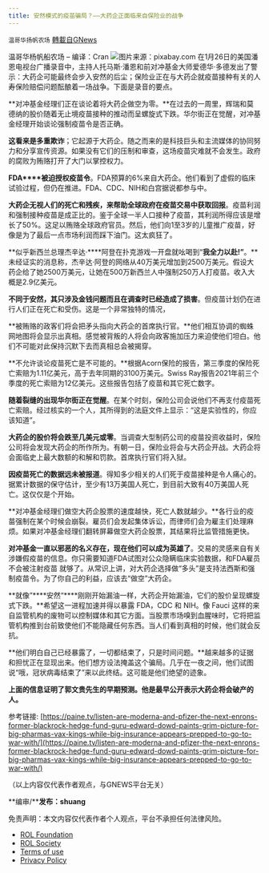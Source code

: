 ```yaml
---
title: 安然模式的疫苗骗局？——大药企正面临来自保险业的战争
---
```

`温哥华扬帆农场` [轉載自GNews](https://gnews.org/zh-hans/1945192/)

温哥华杨帆船农场 – 编译：Cran
![](https://assets.gnews.org/wp-content/uploads/2022/02/Feb1_22-1.png)图片来源：pixabay.com
在1月26日的美国潘恩电视台广播录音中，主持人托马斯·潘恩和前对冲基金大师爱德华·多德发出了警示：大药企可能最终会步入安然的后尘；保险业正在与大药企就疫苗接种有关的人寿保险赔偿问题酝酿着一场战争。下面是录音的要点。

**对冲基金经理们正在谈论着将大药企做空为零。**在过去的一周里，辉瑞和莫德纳的股价随着无止境疫苗接种的推动而呈螺旋式下跌。华尔街正在觉醒，对冲基金经理开始谈论强制疫苗令是否正确。

**这看来是多重欺诈**；它起源于大药企。随之而来的是科技巨头和主流媒体的协同努力和分享宣传资源。如果没有它们的压制和审查，这场疫苗灾难就不会发生。政府的腐败为贿赂打开了大门以掌控权力。

**FDA****被迫授权疫苗令**。FDA预算的6%来自大药企。他们看到了虚假的临床试验过程，但仍在推进。FDA、CDC、NIH和白宫据说都参与中。

**大药企无视人们的死亡和残疾，来帮助全球政府在疫苗交易中获取回报**。疫苗利润和强制接种疫苗是成正比的。鉴于全球一半人口接种了疫苗，其利润所得应该是增长了50%。这足以贿赂全球政府官员。然后，他们向1至3岁的儿童推广疫苗，好像是为了最后一点市场利润而踩下油门。这太疯狂了。

**似乎新西兰总理杰辛达·****阿登在扑克游戏一开盘就吆喝到“****我全力以赴!”****。**未经证实的消息称，杰辛达·阿登的网络从40万美元增加到2500万美元。假设大药企给了她2500万美元，让她在500万新西兰人中强制250万人打疫苗。收入大概是2.9亿美元。

**不同于安然，其只涉及金钱问题而且在调查时已经造成了损害**。但疫苗计划仍在进行人们正在死亡和受伤。这是一个非常独特的情况，

**被贿赂的政客们将会把矛头指向大药企的首席执行官。**他们相互协调的蜘蛛网地图将会显示出真相。感觉被背叛的人将会向政客施加压力来迫使他们坦白。他们不可能对此保持沉默下去而真相总会被揭穿。

**不允许谈论疫苗死亡是不可能的。**根据Acorn保险的报告，第三季度的保险死亡索赔为1.11亿美元，高于去年同期的3100万美元。Swiss Ray报告2021年前三个季度的死亡索赔为12亿美元。这些报告包括了疫苗和其它死亡数字。

**随着裂缝的出现华尔街正在觉醒**。在某个时刻，保险公司会说他们不再支付疫苗死亡索赔。经过核实的一个人，其所得到的法庭文件上显示：“这是实验性的，你应该知道”。

**大药企的股价将会跌至几美元或零**。当调查大型制药公司的疫苗投资收益时，保险公司将会发现大药企的所作所为。有朝一日，保险业将会与大药企开战。大药企将会面临史上最大数额的和解和罚款。首席执行官们将入狱。

**因疫苗死亡的数据远未被报道**。得知多少相关的人们死于疫苗接种是令人痛心的。据累计数据的保守估计，至少有13万美国人死亡，到目前大致有40万美国人死亡。这仅仅是个开始。

**对冲基金经理们做空大药企股票的速度越快，死亡人数就越少。**各行业的疫苗强制在某个时候会崩裂。雇员们会发起集体诉讼，而律师们会为雇主们处理麻烦。如果对冲基金经理们翻转屏幕做空大药企股票，其结果将比监管措施更快。

**对冲基金一直以邪恶的名义存在，现在他们可以成为英雄了**。交易的灵感来自有关涉嫌假疫苗的信息。你只需要知道FDA试图对公众隐瞒临床实验数据，和FDA雇员不会被注射疫苗 就够了。从常识上讲，对大药企选择做“多头”是支持法西斯和强制疫苗令。为了你自己的利益，应该去“做空”大药企。

**就像”****安然“****刚刚开始漏油一样，大药企开始漏油，它们的股价呈现螺旋式下跌。**希望这一进程加速并得以暴露 FDA，CDC 和 NIH。像 Fauci 这样的来自监管机构的废物可以控制媒体和其它方面。当股票市场嗅到血腥味时，它将把监管机构推到台前致使他们不能隐藏任何东西。当人们看到真相的时候，他们就会反抗。

**他们明白自己已经暴露了，一切都结束了，只是时间问题。**越来越多的证据和担忧正在显现出来。他们想方设法掩盖这个骗局。几乎在一夜之间，他们试图说“哦，冠状病毒结束了”来以此终结。这可能是他们绝望的迹象。

**上面的信息证明了郭文贵先生的早期预测。他是最早公开表示大药企将会破产的人。**

参考链接: [https://paine.tv/listen-are-moderna-and-pfizer-the-next-enrons-former-blackrock-hedge-fund-guru-edward-dowd-paints-grim-picture-for-big-pharmas-vax-kings-while-big-insurance-appears-prepped-to-go-to-war-with/](https://paine.tv/listen-are-moderna-and-pfizer-the-next-enrons-former-blackrock-hedge-fund-guru-edward-dowd-paints-grim-picture-for-big-pharmas-vax-kings-while-big-insurance-appears-prepped-to-go-to-war-with/)

（以上内容仅代表作者观点，与GNEWS平台无关）

**编审/****发布：shuang**

 

免责声明：本文内容仅代表作者个人观点，平台不承担任何法律风险。

- [ROL Foundation](https://rolfoundation.org/)
- [ROL Society](https://rolsociety.org/)
- [Terms of use](https://gnews.org/terms-of-use-3/)
- [Privacy Policy](https://gnews.org/privacy-policy/)
